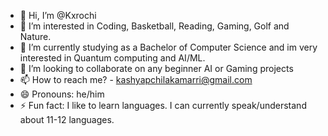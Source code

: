 - 👋 Hi, I’m @Kxrochi
- 👀 I’m interested in Coding, Basketball, Reading, Gaming, Golf and Nature.
- 🌱 I’m currently studying as a Bachelor of Computer Science and im very interested in Quantum computing and AI/ML.
- 💞️ I’m looking to collaborate on any beginner AI or Gaming projects
- 📫 How to reach me? - kashyapchilakamarri@gmail.com
- 😄 Pronouns: he/him
- ⚡ Fun fact: I like to learn languages. I can currently speak/understand about 11-12 languages.

<!---
Kxrochi/Kxrochi is a ✨ special ✨ repository because its `README.md` (this file) appears on your GitHub profile.
You can click the Preview link to take a look at your changes.
--->
